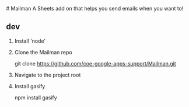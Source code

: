 #   M a i l m a n 
A Sheets add on that helps you send emails when you want to! 
 
## dev

1. Install 'node'

2. Clone the Mailman repo

    git clone https://github.com/coe-google-apps-support/Mailman.git

3. Navigate to the project root

4. Install gasify

    npm install gasify
